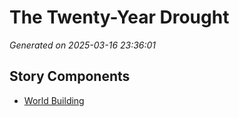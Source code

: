 # The Twenty-Year Drought

*Generated on 2025-03-16 23:36:01*

## Story Components

- [World Building](./world_building.txt)
